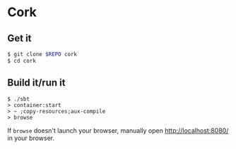 # Cork #

## Get it ##

```sh
$ git clone $REPO cork
$ cd cork
```

## Build it/run it ##
```
$ ./sbt
> container:start
> ~ ;copy-resources;aux-compile
> browse
```

If `browse` doesn't launch your browser, manually open [http://localhost:8080/](http://localhost:8080/) in your browser.

